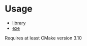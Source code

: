 # Usage

- [library](examples/library/CMakeLists.txt)
- [exe](examples/exe/CMakeLists.txt)

Requires at least CMake version 3.10
